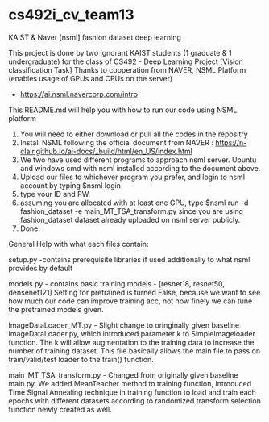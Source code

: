 # cs492i_cv_team13
KAIST &amp; Naver [nsml] fashion dataset deep learning


This project is done by two ignorant KAIST students (1 graduate & 1 undergraduate)
for the class of CS492 - Deep Learning Project [Vision classification Task]
Thanks to cooperation from NAVER, NSML Platform (enables usage of GPUs and CPUs on the server)
 - https://ai.nsml.navercorp.com/intro


This README.md will help you with how to run our code using NSML platform

1. You will need to either download or pull all the codes in the repositry
2. Install NSML following the official document from NAVER : https://n-clair.github.io/ai-docs/_build/html/en_US/index.html
3. We two have used different programs to approach nsml server. Ubuntu and windows cmd with nsml installed according to the document above.
4. Upload our files to whichever program you prefer, and login to nsml account by typing $nsml login
5. type your ID and PW.
6. assuming you are allocated with at least one GPU, type $nsml run -d fashion_dataset -e main_MT_TSA_transform.py
since you are using fashion_dataset dataset already uploaded on nsml server publicly.
7. Done!

General Help with what each files contain:

setup.py -contains prerequisite libraries if used additionally to what nsml provides by default

models.py - contains basic training models - [resnet18, resnet50, densenet121]
            Setting for pretrained is turned False, because we want to see how much our code can improve training acc, 
            not how finely we can tune the pretrained models given.
            
ImageDataLoader_MT.py - Slight change to oringinally given baseline ImageDataLoader.py, which introduced parameter k to
                        SimpleImageloader function. The k will allow augmentation to the training data to increase the number of
                        training dataset. This file basically allows the main file to pass on train/valid/test loader to the
                        train() function.

main_MT_TSA_transform.py - Changed from originally given baseline main.py. We added MeanTeacher method to training function,
                           Introduced Time Signal Annealing technique in training function to load and train each epochs with 
                           different datasets according to randomized transform selection function newly created as well.
